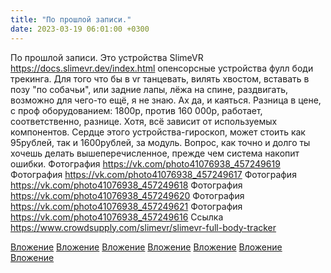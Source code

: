 ```yaml
---
title: "По прошлой записи."
date: 2023-03-19 06:01:00 +0300
---
```


По прошлой записи.
Это устройства SlimeVR https://docs.slimevr.dev/index.html опенсорсные устройства фулл боди трекинга. Для того что бы в vr танцевать, вилять хвостом, вставать в позу "по собачьи", или задние лапы, лёжа на спине, раздвигать, возможно для чего-то ещё, я не знаю. Ах да, и каяться.
Разница в цене, с проф оборудованием: 1800р, против 160 000р, работает, соответственно, разнице. Хотя, всё зависит от используемых компонентов. Сердце этого устройства-гироскоп, может стоить как 95рублей, так и 1600рублей, за модуль. Вопрос, как точно и долго ты хочешь делать вышеперечисленное, прежде чем система накопит ошибки.
Фотография
https://vk.com/photo41076938_457249619
Фотография
https://vk.com/photo41076938_457249617
Фотография
https://vk.com/photo41076938_457249618
Фотография
https://vk.com/photo41076938_457249620
Фотография
https://vk.com/photo41076938_457249621
Фотография
https://vk.com/photo41076938_457249616
Ссылка
https://www.crowdsupply.com/slimevr/slimevr-full-body-tracker

[Вложение](https://vk.com/photo41076938_457249619)
[Вложение](https://vk.com/photo41076938_457249617)
[Вложение](https://vk.com/photo41076938_457249618)
[Вложение](https://vk.com/photo41076938_457249620)
[Вложение](https://vk.com/photo41076938_457249621)
[Вложение](https://vk.com/photo41076938_457249616)
[Вложение](https://www.crowdsupply.com/slimevr/slimevr-full-body-tracker)
